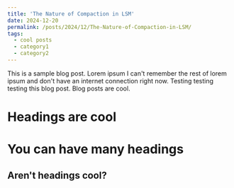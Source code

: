```yaml
---
title: 'The Nature of Compaction in LSM'
date: 2024-12-20
permalink: /posts/2024/12/The-Nature-of-Compaction-in-LSM/
tags:
  - cool posts
  - category1
  - category2
---
```


This is a sample blog post. Lorem ipsum I can't remember the rest of lorem ipsum and don't have an internet connection right now. Testing testing testing this blog post. Blog posts are cool.

Headings are cool
======

You can have many headings
======

Aren't headings cool?
------